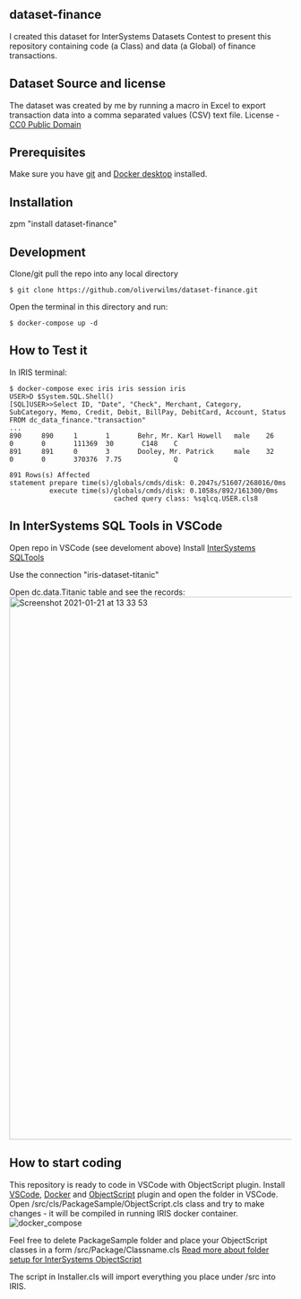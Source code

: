 ## dataset-finance
I created this dataset for InterSystems Datasets Contest to present this repository containing code (a Class) and data (a Global) of finance transactions.

## Dataset Source and license
The dataset was created by me by running a macro in Excel to export transaction data into a comma separated values (CSV) text file.
License - [CC0 Public Domain](https://creativecommons.org/publicdomain/zero/1.0/)


## Prerequisites
Make sure you have [git](https://git-scm.com/book/en/v2/Getting-Started-Installing-Git) and [Docker desktop](https://www.docker.com/products/docker-desktop) installed.

## Installation 

zpm "install dataset-finance"

## Development

Clone/git pull the repo into any local directory

```
$ git clone https://github.com/oliverwilms/dataset-finance.git
```

Open the terminal in this directory and run:

```
$ docker-compose up -d
```

## How to Test it

In IRIS terminal:

```
$ docker-compose exec iris iris session iris
USER>D $System.SQL.Shell()
[SQL]USER>>Select ID, "Date", "Check", Merchant, Category, SubCategory, Memo, Credit, Debit, BillPay, DebitCard, Account, Status FROM dc_data_finance."transaction"
...
890     890     1       1       Behr, Mr. Karl Howell   male    26      0       0       111369  30       C148    C
891     891     0       3       Dooley, Mr. Patrick     male    32      0       0       370376  7.75             Q

891 Rows(s) Affected
statement prepare time(s)/globals/cmds/disk: 0.2047s/51607/268016/0ms
          execute time(s)/globals/cmds/disk: 0.1058s/892/161300/0ms
                          cached query class: %sqlcq.USER.cls8
```

## In InterSystems SQL Tools in VSCode
Open repo in VSCode (see develoment above)
Install [InterSystems SQLTools](https://marketplace.visualstudio.com/items?itemName=intersystems-community.sqltools-intersystems-driver)

Use the connection "iris-dataset-titanic"

Open dc.data.Titanic table and see the records:
<img width="968" alt="Screenshot 2021-01-21 at 13 33 53" src="https://user-images.githubusercontent.com/2781759/105340135-8e23ff80-5bee-11eb-9e5e-ff87dfdab047.png">


## How to start coding
This repository is ready to code in VSCode with ObjectScript plugin.
Install [VSCode](https://code.visualstudio.com/), [Docker](https://marketplace.visualstudio.com/items?itemName=ms-azuretools.vscode-docker) and [ObjectScript](https://marketplace.visualstudio.com/items?itemName=daimor.vscode-objectscript) plugin and open the folder in VSCode.
Open /src/cls/PackageSample/ObjectScript.cls class and try to make changes - it will be compiled in running IRIS docker container.
![docker_compose](https://user-images.githubusercontent.com/2781759/76656929-0f2e5700-6547-11ea-9cc9-486a5641c51d.gif)

Feel free to delete PackageSample folder and place your ObjectScript classes in a form
/src/Package/Classname.cls
[Read more about folder setup for InterSystems ObjectScript](https://community.intersystems.com/post/simplified-objectscript-source-folder-structure-package-manager)

The script in Installer.cls will import everything you place under /src into IRIS.
